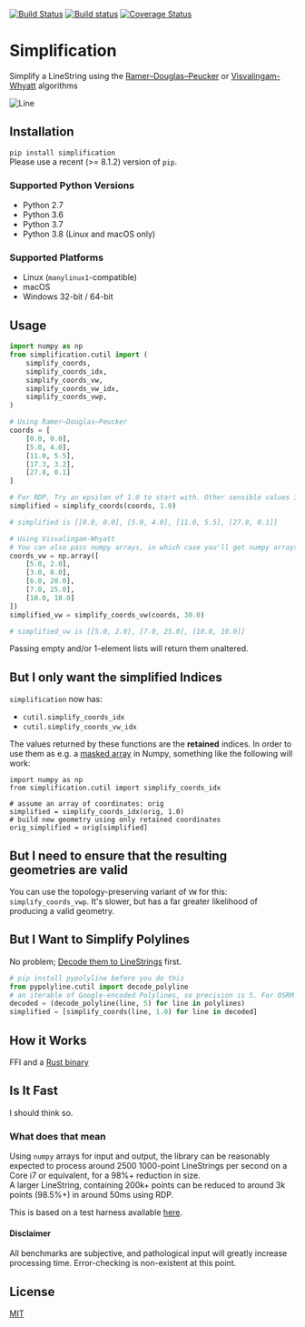 [![Build Status](https://travis-ci.org/urschrei/simplification.svg?branch=master)](https://travis-ci.org/urschrei/simplification) [![Build status](https://ci.appveyor.com/api/projects/status/0n7d5iwb3uqhsos6/branch/master?svg=true)](https://ci.appveyor.com/project/urschrei/simplification/branch/master) [![Coverage Status](https://coveralls.io/repos/github/urschrei/simplification/badge.svg?branch=master)](https://coveralls.io/github/urschrei/simplification?branch=master)

# Simplification
Simplify a LineString using the [Ramer–Douglas–Peucker](https://en.wikipedia.org/wiki/Ramer–Douglas–Peucker_algorithm) or [Visvalingam-Whyatt](https://bost.ocks.org/mike/simplify/) algorithms

![Line](https://cdn.rawgit.com/urschrei/rdp/6c84264fd9cdc0b8fdf974fc98e51fea4834ed05/rdp.svg)  

## Installation
`pip install simplification`  
Please use a recent (>= 8.1.2) version of `pip`.

### Supported Python Versions
- Python 2.7
- Python 3.6
- Python 3.7
- Python 3.8 (Linux and macOS only)

### Supported Platforms
- Linux (`manylinux1`-compatible)
- macOS
- Windows 32-bit / 64-bit

## Usage
```python
import numpy as np
from simplification.cutil import (
    simplify_coords,
    simplify_coords_idx,
    simplify_coords_vw,
    simplify_coords_vw_idx,
    simplify_coords_vwp,
)

# Using Ramer–Douglas–Peucker
coords = [
    [0.0, 0.0],
    [5.0, 4.0],
    [11.0, 5.5],
    [17.3, 3.2],
    [27.8, 0.1]
]

# For RDP, Try an epsilon of 1.0 to start with. Other sensible values include 0.01, 0.001
simplified = simplify_coords(coords, 1.0)

# simplified is [[0.0, 0.0], [5.0, 4.0], [11.0, 5.5], [27.8, 0.1]]

# Using Visvalingam-Whyatt
# You can also pass numpy arrays, in which case you'll get numpy arrays back
coords_vw = np.array([
    [5.0, 2.0],
    [3.0, 8.0],
    [6.0, 20.0],
    [7.0, 25.0],
    [10.0, 10.0]
])
simplified_vw = simplify_coords_vw(coords, 30.0)

# simplified_vw is [[5.0, 2.0], [7.0, 25.0], [10.0, 10.0]]
```

Passing empty and/or 1-element lists will return them unaltered.

## But I only want the simplified **Indices**
`simplification` now has:

- `cutil.simplify_coords_idx`
- `cutil.simplify_coords_vw_idx`

The values returned by these functions are the **retained** indices. In order to use them as e.g. a [masked array](https://docs.scipy.org/doc/numpy/reference/maskedarray.generic.html#what-is-a-masked-array) in Numpy, something like the following will work:

    import numpy as np
    from simplification.cutil import simplify_coords_idx

    # assume an array of coordinates: orig
    simplified = simplify_coords_idx(orig, 1.0)
    # build new geometry using only retained coordinates
    orig_simplified = orig[simplified]


## But I need to ensure that the resulting geometries are valid
You can use the topology-preserving variant of `VW` for this: `simplify_coords_vwp`. It's slower, but has a far greater likelihood of producing a valid geometry.


## But I Want to Simplify Polylines
No problem; [Decode them to LineStrings](https://github.com/urschrei/pypolyline) first.

``` python
# pip install pypolyline before you do this
from pypolyline.cutil import decode_polyline
# an iterable of Google-encoded Polylines, so precision is 5. For OSRM &c., it's 6
decoded = (decode_polyline(line, 5) for line in polylines)
simplified = [simplify_coords(line, 1.0) for line in decoded]
```

## How it Works
FFI and a [Rust binary](https://github.com/urschrei/rdp)

## Is It Fast
I should think so.
### What does that mean
Using `numpy` arrays for input and output, the library can be reasonably expected to process around 2500 1000-point LineStrings per second on a Core i7 or equivalent, for a 98%+ reduction in size.  
A larger LineString, containing 200k+ points can be reduced to around 3k points (98.5%+) in around 50ms using RDP.

This is based on a test harness available [here](benchmark_runner.py).
#### Disclaimer
All benchmarks are subjective, and pathological input will greatly increase processing time. Error-checking is non-existent at this point.

## License
[MIT](license.txt)
